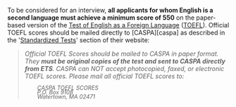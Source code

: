 To be considered for an interview, **all applicants for whom English is a second language must achieve a minimum score of 550** on the paper-based version of the [Test of English as a Foreign Language][toefl] ([TOEFL][toefl]). Official TOEFL scores should be mailed directly to [CASPA][caspa] as described in the '[Standardized Tests][caspa-st]' section of their website:

> <em>Official TOEFL Scores should be mailed to CASPA in paper format. They <strong>must be original copies of the test and sent to CASPA directly from ETS</strong>. CASPA can NOT accept photocopied, faxed, or electronic TOEFL scores. Please mail all official TOEFL scores to:
> 
> <span style="font-size:90%; margin-left:1.75rem; disply: block; line-height:80%;">CASPA TOEFL SCORES</span>  
> <span style="font-size:90%; margin-left:1.75rem; disply: block; line-height:80%;">P.O. Box 9108</span>  
> <span style="font-size:90%; margin-left:1.75rem; disply: block; line-height:80%;">Watertown, MA 02471</span> 

[toefl]: http://www.ets.org/toefl
[caspa-st]: https://portal.caspaonline.org/caspaHelpPages/frequently-asked-questions/transcripts/standardized-tests/index.html